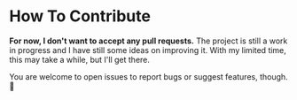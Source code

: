 # How To Contribute

**For now, I don't want to accept any pull requests.** The project is still a work in progress and I
have still some ideas on improving it. With my limited time, this may take a while, but I'll get
there.

You are welcome to open issues to report bugs or suggest features, though. 🙂
